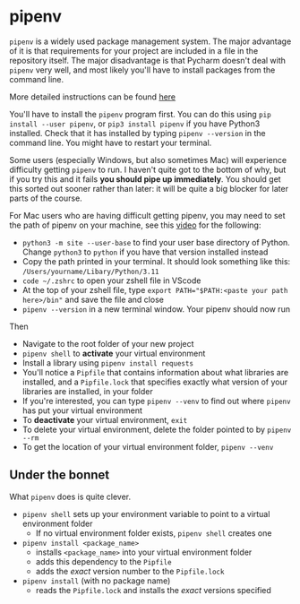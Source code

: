 # pipenv

`pipenv` is a widely used package management system. The major advantage of it is that requirements for your project are included in a file in the repository itself. The major disadvantage is that Pycharm doesn't deal with `pipenv` very well, and most likely you'll have to install packages from the command line.

More detailed instructions can be found [here](https://pipenv.pypa.io/en/latest/)

You'll have to install the `pipenv` program first. You can do this using `pip install --user pipenv`, or `pip3 install pipenv` if you have Python3 installed. Check that it has installed by typing `pipenv --version` in the command line. You might have to restart your terminal.

Some users (especially Windows, but also sometimes Mac) will experience difficulty getting `pipenv` to run. I haven't quite got to the bottom of why, but if you try this and it fails **you should pipe up immediately**. You should get this sorted out sooner rather than later: it will be quite a big blocker for later parts of the course.

For Mac users who are having difficult getting pipenv, you may need to set the path of pipenv on your machine, see this [video](https://www.youtube.com/watch?v=Bzn_MZ0tNXU) for the following:

* `python3 -m site --user-base` to find your user base directory of Python. Change `python3` to `python` if you have that version installed instead
* Copy the path printed in your terminal. It should look something like this: `/Users/yourname/Libary/Python/3.11`
* `code ~/.zshrc` to open your zshell file in VScode
* At the top of your zshell file, type `export PATH="$PATH:<paste your path here>/bin"` and save the file and close
* `pipenv --version` in a new terminal window. Your pipenv should now run

Then

* Navigate to the root folder of your new project
* `pipenv shell` to **activate** your virtual environment
* Install a library using `pipenv install requests`
* You'll notice a `Pipfile` that contains information about what libraries are installed, and a `Pipfile.lock` that specifies exactly what version of your libraries are installed, in your folder
* If you're interested, you can type `pipenv --venv` to find out where `pipenv` has put your virtual environment
* To **deactivate** your virtual environment, `exit`
* To delete your virtual environment, delete the folder pointed to by `pipenv --rm`
* To get the location of your virtual environment folder, `pipenv --venv`

## Under the bonnet

What `pipenv` does is quite clever.
* `pipenv shell` sets up your environment variable to point to a virtual environment folder
  * If no virtual environment folder exists, `pipenv shell` creates one
* `pipenv install <package_name>`
  * installs `<package_name>` into your virtual environment folder
  * adds this dependency to the `Pipfile`
  * adds the *exact* version number to the `Pipfile.lock`
* `pipenv install` (with no package name)
  * reads the `Pipfile.lock` and installs the *exact* versions specified
